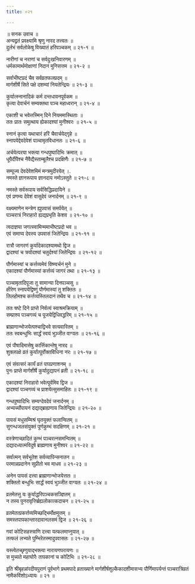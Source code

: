 ```yaml
---
title: ०२१

---
```

॥ सनक उवाच ॥  
अन्यद्व्रतं प्रवक्ष्यामि श्रृणु नारद तत्त्वतः ॥  
दुर्लभं सर्वलोकेषु विख्यातं हरिपञ्चकम् ॥ २१-१ ॥  
  
नारीणां च नराणां च सर्वदुःखनिवारणम् ॥  
धर्मकामार्थमोक्षाणां निदानं मुनिसत्तम ॥ २१-२ ॥  
  
सर्वाभीष्टप्रदं चैव सर्वव्रतफलप्रदम् ॥  
मार्गशीर्षे सिते पक्षे दशम्यां नियतेन्द्रियः ॥ २१-३ ॥  
  
कुर्यात्स्नानादिकं कर्म दन्तधावनपूर्वकम ॥  
कृत्वा देवार्चनं सम्यक्तथा पञ्च महाध्वरान् ॥ २१-४ ॥  
  
एकाशी च भवेत्तस्मिन् दिने नियममास्थिताः ॥  
ततः प्रातः समुत्थाय ह्येकादश्यां मुनीश्वरः ॥ २१-५ ॥  
  
स्नानं कृत्वा यथाचारं हरिं चैवार्चयेद्गृहे ॥  
स्नापयेद्देवदेवेशं पञ्चामृतविधानतः ॥ २१-६ ॥  
  
अर्चयेत्परया भक्त्या गन्धपुष्पादिभिः क्रमात् ॥  
धूपैर्दीपैश्च नैवैद्यैस्ताम्बूलैश्च प्रदक्षिणैः ॥ २१-७ ॥  
  
सम्पूज्य देवदेवेशमिमं मन्त्रमुदीरयेत् ।.  
नमस्ते ज्ञानरूपाय ज्ञानदाय नमोऽस्तुते ॥ २१-८ ॥  
  
नमस्ते सर्वरूपाय सर्वसिद्धिप्रदायिने ॥  
एवं प्रणम्य देवेशं वासुदेवं जनार्दनम् ॥ २१-९ ॥  
  
वक्ष्यमाणेन मन्त्रेण ह्युपवासं समर्पयेत् ॥  
पञ्चरात्रं निराहारो ह्यद्यप्रभृति केशव ॥ २१-१० ॥  
  
त्वदाज्ञया जगत्स्वामिन्ममाभीष्टप्रदो भव ॥  
एवं समाप्य देवस्य उपवासं जितेन्द्रियः ॥ २१-११ ॥  
  
रात्रौ जागरणं कुर्यादेकादश्यामथो द्विज ॥  
द्वादश्यां च त्रयोदश्यां चतुर्दश्यां जितेन्द्रियः ॥ २१-१२ ॥  
  
पौर्णमास्यां च कर्त्तव्यमेवं विष्ण्वर्चनं मुने ॥  
एकादश्यां पौर्णमास्यां कर्त्तव्यं जागरं तथा ॥ २१-१३ ॥  
  
पञ्चामृतादिपूजा तु सामान्या दिनपञ्चसु ॥  
क्षीरेण स्नापयेद्विष्णुं पौर्णमास्यां तु शक्तितः ॥  
तिलहोमश्च कर्त्तव्यस्तिलदानं तथैव च ॥ २१-१४ ॥  
  
ततः षष्टे दिने प्राप्ते निर्वत्यं स्वाश्रमक्रियाम् ॥  
सम्प्राश्य पञ्चगव्यं च पूजयेद्विधिवद्धरिम् ॥ २१-१५ ॥  
  
ब्राह्मणान्भोजयेत्पश्चाद्विभवे सत्यवारितम् ॥  
ततः स्वबन्धुभिः सार्द्धं स्वयं भुञ्जीत वाग्यतः ॥ २१-१६ ॥  
  
एवं पौषादिमासेषु कार्त्तिकान्तेषु नारद ॥  
शुक्लपक्षे व्रतं कुर्यात्पूर्वोक्तविधिना नरः ॥ २१-१७ ॥  
  
एवं संवत्सरं कार्यं व्रतं पापप्रणाशनम् ॥  
पुनः प्राप्ते मार्गशीर्षे कुर्यादुद्यापनं व्रती ॥ २१-१८ ॥  
  
एकादश्यां निराहारो भवेत्पूर्वमिव द्विज ॥  
द्वादश्यां पञ्चगव्यं च प्राशयेत्सुसमाहितः ॥ २१-१९ ॥  
  
गन्धपुष्पादिभिः सम्यग्देवदेवं जनार्दनम् ॥  
अभ्यर्च्योपायनं दद्याद्ब्राह्यणाय जितेन्द्रियः ॥ २१-२० ॥  
  
पायसं मधुसम्मिश्रं घृतयुक्तं फलान्वितम् ॥  
सुगन्धजलसंयुक्तं पूर्णकुम्भं सदक्षिणम् ॥ २१-२१ ॥  
  
वस्त्रेणाच्छादितं कुम्भं पञ्चरत्नसमन्वितम् ॥  
दद्यादध्यात्मविदुषे ब्राह्मणाय मुनीश्वर ॥ २१-२२ ॥  
  
सर्वात्मन् सर्वभूतेश सर्वव्यापिन्सनातन ॥  
परमान्नप्रदानेन सुप्रीतो भव माधव ॥ २१-२३ ॥  
  
अनेन पायसं दत्त्वा ब्राह्मणान्भोजयेत्ततः ॥  
शक्तितो बन्धुभिः सार्द्धं स्वयं भुञ्जीत वाग्यतः ॥ २१-२४ ॥  
  
व्रतमेतत्तु यः कुर्याद्धरिपञ्चकसञ्ज्ञितम् ॥  
न तस्य पुनरावृत्तिर्ब्रह्यलोकात्कदाचन ॥ २१-२५ ॥  
  
व्रतमेतत्प्रकर्त्तव्यमिच्छद्भिर्मोक्षमुत्तम् ॥  
समस्तपापकान्तारदावानलसमं द्विज ॥ २१-२६ ॥  
  
गवां कोटिसहस्त्राणि दत्त्वा यत्फलमाप्नुयात् ॥  
तत्फलं लभ्यते पुम्भिरेतस्मादुपवासतः ॥ २१-२७ ॥  
  
यस्त्वेतच्छृणुयाद्भक्त्या नारायणपरायणः ॥  
स मुच्यते महाघोरैः तापकानां च कोटिभिः ॥ २१-२८ ॥  
  
इति श्रीबृहन्नांरदीयपुराणं पूर्वभागे प्रथमपादे व्रताख्याने मार्गशीर्षशुल्कैकादशीमासभ्य पौर्णिमापर्यन्तं पञ्चरात्रिव्रतं नामैकविंशोऽध्यायः ॥ २१ ॥